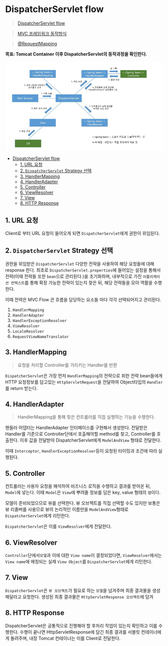 # DispatcherServlet flow
> [DispatcherServlet flow](https://joont92.github.io/spring/DispatcherServlet-Flow/)

> [MVC 프레임워크 동작방식](https://tinkerbellbass.tistory.com/40)

> [@RequestMapping](https://joont92.github.io/spring/@RequestMapping/)

**목표: Tomcat Container 이후 DispatcherServlet의 동작과정을 확인한다.**

![](./img/DispatcherServlet_flow.jpeg)


<!-- TOC -->

- [DispatcherServlet flow](#dispatcherservlet-flow)
  - [1. URL 요청](#1-url-요청)
  - [2. `DispatcherServlet` Strategy 선택](#2-dispatcherservlet-strategy-선택)
  - [3. HandlerMapping](#3-handlermapping)
  - [4. HandlerAdapter](#4-handleradapter)
  - [5. Controller](#5-controller)
  - [6. ViewResolver](#6-viewresolver)
  - [7. View](#7-view)
  - [8. HTTP Response](#8-http-response)

<!-- /TOC -->


## 1. URL 요청
Client로 부터 URL 요청이 들어오게 되면 `DispatcherServlet`에게 권한이 위임된다.

## 2. `DispatcherServlet` Strategy 선택
권한을 위임받은 `DispatcherServlet` 다양한 전략을 사용하여 해당 요청들에 대해 response 한다. 최초로 `DispatcherServlet.properties`에 들어있는 설정을 통해서 전략(이때 전략들 또한 `bean`으로 관리된다.)을 초기화하며, 내부적으로 가진 `어플리케이션 컨텍스트`를 통해 확장 가능한 전략이 있는지 찾은 뒤, 해당 전략들을 모아 역활을 수행한다.

이때 전략은 MVC Flow 큰 흐름을 담당하는 요소들 마다 각각 선택되어지고 관리된다.

1. `HandlerMapping`
2. `HandlerAdapter`
3. `HandlerExceptionResolver`
4. `ViewResolver`
5. `LocaleResolver`
6. `RequestViewNameTranslator`

## 3. HandlerMapping
> 요청을 처리할 Controller를 가리키는 Handler를 반환

`DispatcherServlet`은 가장 먼저 `HandlerMapping`의 전략으로 취한 전략 bean들에게 HTTP 요청정보를 담고있는 `HttpServletRequest`을 전달하여 Object타입의 `Handler`를 return 받는다.

## 4. HandlerAdapter
> HandlerMapping을 통해 찾은 컨트롤러를 직접 실행하는 기능을 수행한다.

핸들러 어댑터는 HandlerAdapter 인터페이스를 구현해서 생성한다. 전달받은 Handler를 기준으로 Controller단에서 호출해야할 method를 찾고, Controller를 호출한다. 이후 값을 전달받아 DispatcherServlet에게 `ModelAndView` 형태로 전달한다.

이때 `Interceptor`, `HandlerExceptionResolver`등이 요청된 타이밍과 조건에 따라 실행된다.

## 5. Controller
컨트롤러는 사용자 요청을 해석하여 비즈니스 로직을 수행하고 결과를 받아온 뒤, `Model`에 넣는다. 이때 `Model`은 `View`에 뿌려줄 정보를 담은 key, value 형태의 `맵`이다.

모델이 준비되었으므로 뷰를 선택한다. 뷰 오브젝트를 직접 선택할 수도 있지만 보통은 뷰 리졸버를 사용므로 뷰의 논리적인 이름만을 `ModelAndView`형태로 `DispatcherServlet`에게 리턴한다. 

`DispatcherServlet`은 이를 `ViewResolver`에게 전달한다.

## 6. ViewResolver
`Controller`단에서`모델`과 이에 대한 `View name`이 결정되었다면, `ViewResolver`에서는 `View name`에 매칭되는 실제 `View Object`를 `DispatcherServlet`에게 리턴한다.

## 7. View
`DispatcherServlet`은 `뷰 오브젝트`가 필요로 하는 `모델`을 넘겨주며 최종 결과물을 생성해달라고 요청한다. 생성된 최종 결과물은 `HttpServletResponse 오브젝트`에 담겨

## 8. HTTP Response
DispatcherServlet은 공통적으로 진행해야 할 후처리 작업이 있는지 확인하고 이를 수행한다.
수행이 끝나면 HttpServletResponse에 담긴 최종 결과를 서블릿 컨테이너에게 돌려주며, 내장 Tomcat 컨테이너는 이를 Client로 전달한다.